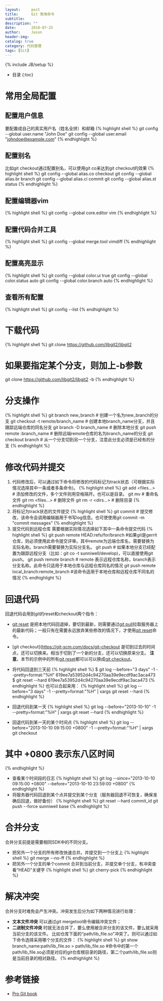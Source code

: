 ```yaml
---
layout:     post
title:      Git 常用命令
subtitle:   
description: ""
date:       2018-07-25
author:     Jason
header-img:
catalog: true
category: 代码管理
tags: [Git]
---
```

{% include JB/setup %}

* 目录
{:toc}


# 常用全局配置
## 配置用户信息
要配置成自己的真实用户名（姓名全拼）和邮箱
{% highlight shell %}
git config --global user.name "John Doe"
git config --global user.email "johndoe@example.com"
{% endhighlight %}

## 配置别名
比如git checkout通过配置别名，可以使用git co来达到git checkout的效果
{% highlight shell %}
git config --global alias.co checkout
git config --global alias.br branch
git config --global alias.ci commit
git config --global alias.st status
{% endhighlight %}

## 配置编辑器vim
{% highlight shell %}
git config --global core.editor vim
{% endhighlight %}

## 配置代码合并工具
{% highlight shell %}
git config --global merge.tool vimdiff
{% endhighlight %}

## 配置高亮显示
{% highlight shell %}
git config --global color.ui true
git config --global color.status auto
git config --global color.branch auto
{% endhighlight %}

## 查看所有配置
{% highlight shell %}
git config --list
{% endhighlight %}

# 下载代码
{% highlight shell %}
git clone https://github.com/libgit2/libgit2
# 如果要指定某个分支，则加上-b参数
git clone https://github.com/libgit2/libgit2 -b <branch name>
{% endhighlight %}

# 分支操作
{% highlight shell %}
git branch new_branch             # 创建一个名为new_branch的分支
git checkout -t remote/branch_name  # 创建本地branch_name分支，并且跟踪远端仓库的同名分支
git branch -D branch_name         # 删除本地分支
git push remote :branch_name      # 删除远端remote仓库的名为branch_name的分支
git checkout branch               # 从一个分支切到另一个分支，注意此分支必须是已经有的分支
{% endhighlight %}

# 修改代码并提交
1. 代码修改后，可以通过如下命令将修改的代码标记为track状态（可根据实际情况选择其中一条或者多条命令)。
{% highlight shell %}
git add <files...>  # 添加修改的文件，多个文件则用空格隔开。也可以是目录。
git mv <old> <new>  # 重命名文件
git rm <files...>   # 删除文件
git rm -r <dirs...> # 删除目录
{% endhighlight %}
2. 将标记为track状态的文件提交
{% highlight shell %}
git commit          # 提交修改，该命令会调用编辑器用于书写log信息。也可使使用git commit -m "commit messages"
{% endhighlight %}
3. 提交代码到远程仓库
需要根据实际情况选择如下其中一条命令提交代码
{% highlight shell %}
git push remote HEAD:refs/for/branch  #如果git是gerrit仓库，则必须使用此命令提交评审。其中remote为远端仓库名，需要替换为实际名称。branch需要替换为实际分支名。
git push # 如果本地分支已经配置为跟踪远程分支（比如：git co -t sunniwell/develop)，可以直接使用git push。
git push remote branch  # remote 表示远程仓库名称，branch表示分支名称。此命令只适用于本地仓库与远程仓库同名的情况
git push remote local_branch:remote_branch  #该命令适用于本地仓库和远程仓库不同名的情况
{% endhighlight %}

# 回退代码
回退代码会用到git的reset和checkout两个指令：
* [git reset](https://git-scm.com/docs/git-reset) 是把本地代码回退掉，要切到最新，则需要通过[git pull](https://git-scm.com/docs/git-pull)拉取服务器上的最新代码；一般只有在需要永远放弃某些修改的情况下，才使用[git reset](https://git-scm.com/docs/git-reset)命令。
* [git checkout](https://git-scm.com/docs/git-checkout 是切到过去的时间点，还可以切换来。相当于切到了一个新的分支，还可以切换原来分支。
**注意**，本节的示例中的所有[git reset](https://git-scm.com/docs/git-reset)都可以可以换成[git checkout](https://git-scm.com/docs/git-checkout)。

* 将代码回退到三天前
{% highlight shell %}
$ git log --before="3 days" -1 --pretty=format:"%H"
619ee7a53952d4c94270aa39e9ecdf9ac3aca473
$ git reset --hard 619ee7a53952d4c94270aa39e9ecdf9ac3aca473
{% endhighlight %}
也可以合起来用：
{% highlight shell %}
git log --before="3 days" -1 --pretty=format:"%H" | xargs git reset --hard
{% endhighlight %}
* 回退代码到某一天
{% highlight shell %}
git log --before="2013-10-10" -1 --pretty=format:"%H" | xargs git reset --hard
{% endhighlight %}
* 回退代码到某一天的某个时间点
{% highlight shell %}
git log --before="2013-10-10 09:15:00 +0800" -1 --pretty=format:"%H" | xargs git checkout
# 其中 +0800 表示东八区时间
{% endhighlight %}
* 查看某个时间段的日志
{% highlight shell %}
git log --since="2013-10-10 09:15:00 +0800" --before="2013-10-10 23:59:00 +0800"
{% endhighlight %}
* 将服务器代码回退到某个点并提交到某个分支（服务器回退不可恢复，确保准确后回退，做好备份）
{% highlight shell %}
git reset --hard commit_id
git push --force sunniwell base
{% endhighlight %}

# 合并分支
合并分支前提是需要相同SDK中的不同分支。
* 把另外一个分支的所有修改快速合并。并提交到一个分支上
{% highlight shell %}
git merge --no-ff
{% endhighlight %}
* 把另外一个分支的单个commit 合并到当前分支，并提交单个分支，有冲突查看“HEAD”关键字
{% highlight shell %}
git cherry-pick <commit>
{% endhighlight %}
# 解决冲突
合并分支时难免会产生冲突。冲突发生后分为如下两种情况进行处理：
* **文本文件冲突** 可以通过git mergetool命令编辑冲突文件；
* **二进制文件冲突** 时就无法合并了，要么使用被合并分支的该文件，要么就采用当前分支的该文件。
比如仓库下面的“path/lib_file.so”冲突了。则可以通过如下命令选择采用哪个分支的文件：
{% highlight shell %}
git show branch_name:path/lib_file.so > path/lib_file.so
#命令中的第一个path/lib_file.so必须是对应的git仓库根目录的路径，第二个path/lib_file.so则是当前目录的相对路径。
{% endhighlight %}


# 参考链接
* [Pro Git book](https://git-scm.com/book/en/v2)
